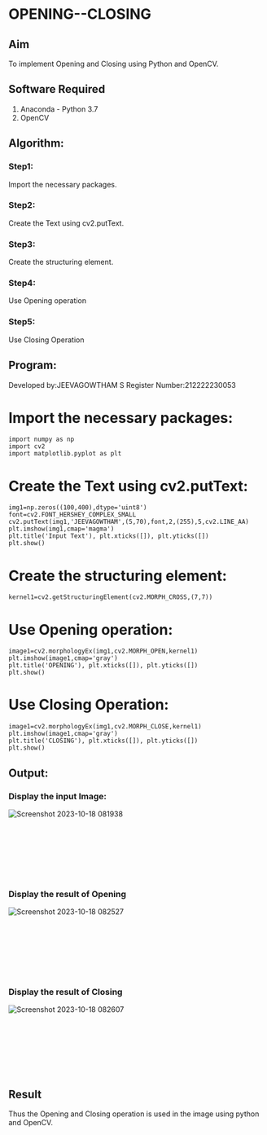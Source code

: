 # OPENING--CLOSING
## Aim
To implement Opening and Closing using Python and OpenCV.

## Software Required
1. Anaconda - Python 3.7
2. OpenCV
## Algorithm:
### Step1:
Import the necessary packages.
<br>


### Step2:
Create the Text using cv2.putText.
<br>

### Step3:
Create the structuring element.
<br>

### Step4:
Use Opening operation
<br>

### Step5:
Use Closing Operation
<br>

 
## Program:
Developed by:JEEVAGOWTHAM S
Register Number:212222230053

# Import the necessary packages:
```
import numpy as np
import cv2
import matplotlib.pyplot as plt
```



# Create the Text using cv2.putText:
```
img1=np.zeros((100,400),dtype='uint8')
font=cv2.FONT_HERSHEY_COMPLEX_SMALL
cv2.putText(img1,'JEEVAGOWTHAM',(5,70),font,2,(255),5,cv2.LINE_AA)
plt.imshow(img1,cmap='magma')
plt.title('Input Text'), plt.xticks([]), plt.yticks([])
plt.show()
```



# Create the structuring element:
```
kernel1=cv2.getStructuringElement(cv2.MORPH_CROSS,(7,7))
```



# Use Opening operation:
```
image1=cv2.morphologyEx(img1,cv2.MORPH_OPEN,kernel1)
plt.imshow(image1,cmap='gray')
plt.title('OPENING'), plt.xticks([]), plt.yticks([])
plt.show()
```




# Use Closing Operation:
```
image1=cv2.morphologyEx(img1,cv2.MORPH_CLOSE,kernel1)
plt.imshow(image1,cmap='gray')
plt.title('CLOSING'), plt.xticks([]), plt.yticks([])
plt.show()
```





## Output:

### Display the input Image:
![Screenshot 2023-10-18 081938](https://github.com/JeevaGowtham-S/OPENING--CLOSING/assets/118042624/8d82ec9c-4e98-40d4-b1ba-777042ea3a40)

<br>
<br>
<br>
<br>
<br>
<br>

### Display the result of Opening
![Screenshot 2023-10-18 082527](https://github.com/JeevaGowtham-S/OPENING--CLOSING/assets/118042624/f532686f-a03b-4dd6-8215-36395f643ee1)

<br>
<br>
<br>
<br>
<br>
<br>

### Display the result of Closing
![Screenshot 2023-10-18 082607](https://github.com/JeevaGowtham-S/OPENING--CLOSING/assets/118042624/aafe4464-fd47-411f-a8a2-71e08612cef7)

<br>
<br>
<br>
<br>
<br>
<br>

## Result
Thus the Opening and Closing operation is used in the image using python and OpenCV.
